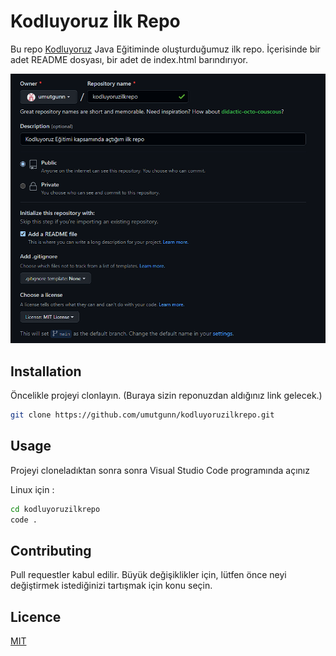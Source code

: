 # Kodluyoruz İlk Repo
Bu repo [Kodluyoruz](https://kodluyoruz.org/?gclid=CjwKCAjw4JWZBhApEiwAtJUN0OUMq5QlkCcLtqtuA7xZ7fTCrTNxRGGKrNdgIwE5YxEmqDYRYavFZxoCS9YQAvD_BwE) Java Eğitiminde oluşturduğumuz ilk repo. İçerisinde bir adet README dosyası, bir adet de index.html barındırıyor.

![img](image.png)

## Installation

Öncelikle projeyi clonlayın. (Buraya sizin reponuzdan aldığınız link gelecek.)

```bash
git clone https://github.com/umutgunn/kodluyoruzilkrepo.git
```
## Usage
Projeyi cloneladıktan sonra sonra Visual Studio Code programında açınız

Linux için :

```bash 
cd kodluyoruzilkrepo
code .
```
## Contributing

Pull requestler kabul edilir. Büyük değişiklikler için, lütfen önce neyi değiştirmek istediğinizi tartışmak için konu seçin.

## Licence

[MIT](https://opensource.org/licenses/MIT)
